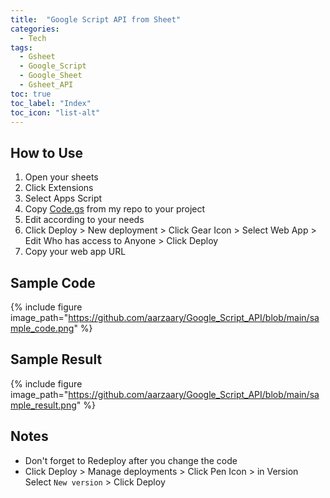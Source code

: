 ```yaml
---
title:  "Google Script API from Sheet"
categories: 
  - Tech
tags:
  - Gsheet
  - Google_Script
  - Google_Sheet
  - Gsheet_API
toc: true
toc_label: "Index"
toc_icon: "list-alt"
---
```


## How to Use
1. Open your sheets
2. Click Extensions
3. Select Apps Script
4. Copy [Code.gs](https://github.com/aarzaary/Google_Script_API/blob/main/Code.gs) from my repo to your project
5. Edit according to your needs
6. Click Deploy > New deployment > Click Gear Icon > Select Web App > Edit Who has access to Anyone > Click Deploy
7. Copy your web app URL

## Sample Code
{% include figure image_path="https://github.com/aarzaary/Google_Script_API/blob/main/sample_code.png" %}

## Sample Result
{% include figure image_path="https://github.com/aarzaary/Google_Script_API/blob/main/sample_result.png" %}

## Notes
- Don't forget to Redeploy after you change the code
- Click Deploy > Manage deployments > Click Pen Icon > in Version Select `New version` > Click Deploy
